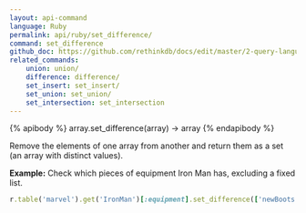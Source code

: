```yaml
---
layout: api-command 
language: Ruby
permalink: api/ruby/set_difference/
command: set_difference
github_doc: https://github.com/rethinkdb/docs/edit/master/2-query-language/api/ruby/document-manipulation/set_difference.md
related_commands:
    union: union/
    difference: difference/
    set_insert: set_insert/
    set_union: set_union/
    set_intersection: set_intersection
---
```

{% apibody %}
array.set_difference(array) → array
{% endapibody %}

Remove the elements of one array from another and return them as a set (an array with
distinct values).

__Example:__ Check which pieces of equipment Iron Man has, excluding a fixed list.

```rb
r.table('marvel').get('IronMan')[:equipment].set_difference(['newBoots', 'arc_reactor']).run(conn)
```


